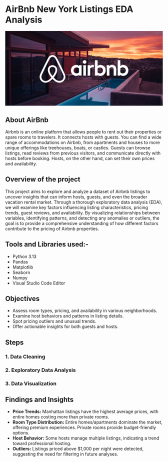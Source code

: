 # AirBnb New York Listings EDA Analysis
![Airbnb Logo](image-airbnbHD.jpg)

## About AirBnb
Airbnb is an online platform that allows people to rent out their properties or spare rooms to travelers. It connects hosts with guests. You can find a wide range of accommodations on Airbnb, from apartments and houses to more unique offerings like treehouses, boats, or castles. Guests can browse listings,  read reviews from previous visitors, and communicate directly with hosts before booking. Hosts, on the other hand, can set their own prices and availability.

## Overview of the project
This project aims to explore and analyze a dataset of Airbnb listings to uncover insights that can inform hosts, guests, and even the broader vacation rental market. Through a thorough exploratory data analysis (EDA), we will examine key factors influencing listing characteristics, pricing trends, guest reviews, and availability. By visualizing relationships between variables, identifying patterns, and detecting any anomalies or outliers, the goal is to provide a comprehensive understanding of how different factors contribute to the pricing of Airbnb properties.

## Tools and Libraries used:-
- Python 3.13
- Pandas
- Matplotlib
- Seaborn
- Numpy
- Visual Studio Code Editor

## Objectives
- Assess room types, pricing, and availability in various neighborhoods.
- Examine host behaviors and patterns in listing details.
- Spot pricing outliers and unusual trends.
- Offer actionable insights for both guests and hosts.

## Steps

### 1. Data Cleaning

### 2. Exploratory Data Analysis

### 3. Data Visualization

## Findings and Insights

- **Price Trends:** Manhattan listings have the highest average prices, with entire homes costing more than private rooms.
- **Room Type Distribution:** Entire homes/apartments dominate the market, offering premium experiences. Private rooms provide budget-friendly options.
- **Host Behavior:** Some hosts manage multiple listings, indicating a trend toward professional hosting.
- **Outliers:** Listings priced above $1,000 per night were detected, suggesting the need for filtering in future analyses.
  
